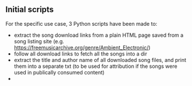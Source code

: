 ## Initial scripts
For the specific use case, 3 Python scripts have been made to:
- extract the song download links from a plain HTML page saved from a song listing site (e.g. https://freemusicarchive.org/genre/Ambient_Electronic/)
- follow all download links to fetch all the songs into a dir
- extract the title and author name of all downloaded song files, and print them into a separate txt (to be used for attribution if the songs were used in publically consumed content)
- 